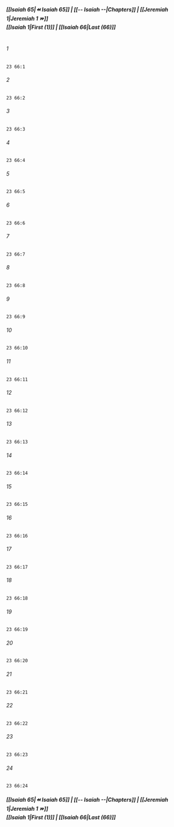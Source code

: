 
##### **[[Isaiah 65|⏪ Isaiah 65]] | [[-- Isaiah --|Chapters]] | [[Jeremiah 1|Jeremiah 1 ⏩]]**<br>**[[Isaiah 1|First (1)]] | [[Isaiah 66|Last (66)]]**<br><br>

###### 1
``` verse
23 66:1
```
###### 2
``` verse
23 66:2
```
###### 3
``` verse
23 66:3
```
###### 4
``` verse
23 66:4
```
###### 5
``` verse
23 66:5
```
###### 6
``` verse
23 66:6
```
###### 7
``` verse
23 66:7
```
###### 8
``` verse
23 66:8
```
###### 9
``` verse
23 66:9
```
###### 10
``` verse
23 66:10
```
###### 11
``` verse
23 66:11
```
###### 12
``` verse
23 66:12
```
###### 13
``` verse
23 66:13
```
###### 14
``` verse
23 66:14
```
###### 15
``` verse
23 66:15
```
###### 16
``` verse
23 66:16
```
###### 17
``` verse
23 66:17
```
###### 18
``` verse
23 66:18
```
###### 19
``` verse
23 66:19
```
###### 20
``` verse
23 66:20
```
###### 21
``` verse
23 66:21
```
###### 22
``` verse
23 66:22
```
###### 23
``` verse
23 66:23
```
###### 24
``` verse
23 66:24
```

##### **[[Isaiah 65|⏪ Isaiah 65]] | [[-- Isaiah --|Chapters]] | [[Jeremiah 1|Jeremiah 1 ⏩]]**<br>**[[Isaiah 1|First (1)]] | [[Isaiah 66|Last (66)]]**
